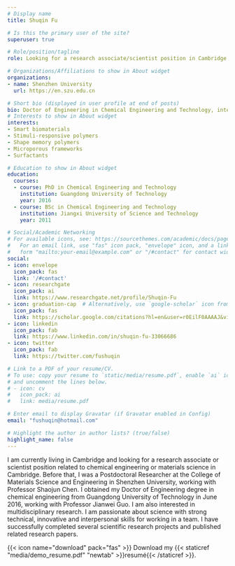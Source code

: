 ```yaml
---
# Display name
title: Shuqin Fu

# Is this the primary user of the site?
superuser: true

# Role/position/tagline
role: Looking for a research associate/scientist position in Cambridge

# Organizations/Affiliations to show in About widget
organizations:
- name: Shenzhen University
  url: https://en.szu.edu.cn

# Short bio (displayed in user profile at end of posts)
bio: Doctor of Engineering in Chemical Engineering and Technology, interested in multidisciplinary research, biotechnology, smart biomaterials, stimuli-responsive polymers, shape memory polymers,  microporous frameworks. Passionate about science, with strong technical, innovative and interpersonal skills for working in a team, successfully completed scientific research projects, published related research papers.
# Interests to show in About widget
interests:
- Smart biomaterials
- Stimuli-responsive polymers
- Shape memory polymers
- Microporous frameworks
- Surfactants

# Education to show in About widget
education:
  courses:
  - course: PhD in Chemical Engineering and Technology
    institution: Guangdong University of Technology
    year: 2016
  - course: BSc in Chemical Engineering and Technology
    institution: Jiangxi University of Science and Technology
    year: 2011

# Social/Academic Networking
# For available icons, see: https://sourcethemes.com/academic/docs/page-builder/#icons
#   For an email link, use "fas" icon pack, "envelope" icon, and a link in the
#   form "mailto:your-email@example.com" or "/#contact" for contact widget.
social:
- icon: envelope
  icon_pack: fas
  link: '/#contact'
- icon: researchgate
  icon_pack: ai
  link: https://www.researchgate.net/profile/Shuqin-Fu
- icon: graduation-cap  # Alternatively, use `google-scholar` icon from `ai` icon pack
  icon_pack: fas
  link: https://scholar.google.com/citations?hl=en&user=r0EilF0AAAAJ&view_op=list_works
- icon: linkedin
  icon_pack: fab
  link: https://www.linkedin.com/in/shuqin-fu-33066686
- icon: twitter
  icon_pack: fab
  link: https://twitter.com/fushuqin

# Link to a PDF of your resume/CV.
# To use: copy your resume to `static/media/resume.pdf`, enable `ai` icons in `params.toml`, 
# and uncomment the lines below.
# - icon: cv
#   icon_pack: ai
#   link: media/resume.pdf

# Enter email to display Gravatar (if Gravatar enabled in Config)
email: "fushuqin@hotmail.com"

# Highlight the author in author lists? (true/false)
highlight_name: false
---
```


I am currently living in Cambridge and looking for a research associate or scientist position related to chemical engineering or materials science in Cambridge. Before that, I was a Postdoctoral Researcher at the College of Materials Science and Engineering in Shenzhen University, working with Professor Shaojun Chen. I obtained my Doctor of Engineering degree in chemical engineering from Guangdong University of Technology in June 2016, working with Professor Jianwei Guo. I am also interested in multidisciplinary research. I am passionate about science with strong technical, innovative and interpersonal skills for working in a team. I have successfully completed several scientific research projects and published related research papers.

{{< icon name="download" pack="fas" >}} Download my {{< staticref "media/demo_resume.pdf" "newtab" >}}resumé{{< /staticref >}}.
